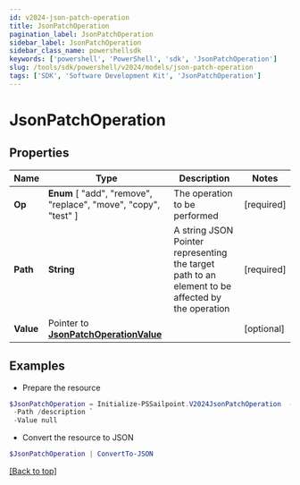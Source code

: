 ```yaml
---
id: v2024-json-patch-operation
title: JsonPatchOperation
pagination_label: JsonPatchOperation
sidebar_label: JsonPatchOperation
sidebar_class_name: powershellsdk
keywords: ['powershell', 'PowerShell', 'sdk', 'JsonPatchOperation'] 
slug: /tools/sdk/powershell/v2024/models/json-patch-operation
tags: ['SDK', 'Software Development Kit', 'JsonPatchOperation']
---
```



# JsonPatchOperation

## Properties

Name | Type | Description | Notes
------------ | ------------- | ------------- | -------------
**Op** |   **Enum** [  "add",    "remove",    "replace",    "move",    "copy",    "test" ] | The operation to be performed | [required]
**Path** |  **String** | A string JSON Pointer representing the target path to an element to be affected by the operation | [required]
**Value** |  Pointer to [**JsonPatchOperationValue**](json-patch-operation-value) |  | [optional] 

## Examples

- Prepare the resource
```powershell
$JsonPatchOperation = Initialize-PSSailpoint.V2024JsonPatchOperation  -Op replace `
 -Path /description `
 -Value null
```

- Convert the resource to JSON
```powershell
$JsonPatchOperation | ConvertTo-JSON
```


[[Back to top]](#) 

